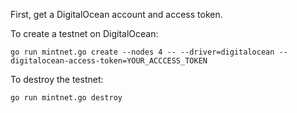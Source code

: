 First, get a DigitalOcean account and access token.

To create a testnet on DigitalOcean:

```
go run mintnet.go create --nodes 4 -- --driver=digitalocean --digitalocean-access-token=YOUR_ACCCESS_TOKEN
```

To destroy the testnet:

```
go run mintnet.go destroy
```
